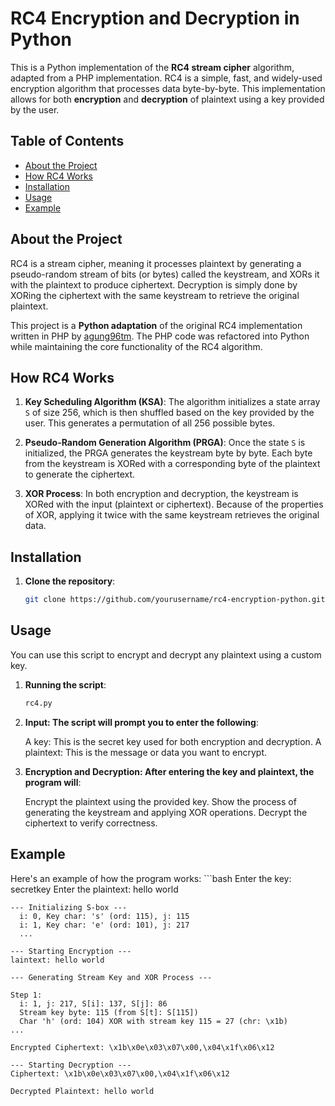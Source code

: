 # RC4 Encryption and Decryption in Python

This is a Python implementation of the **RC4 stream cipher** algorithm, adapted from a PHP implementation. RC4 is a simple, fast, and widely-used encryption algorithm that processes data byte-by-byte. This implementation allows for both **encryption** and **decryption** of plaintext using a key provided by the user.

## Table of Contents
- [About the Project](#about-the-project)
- [How RC4 Works](#how-rc4-works)
- [Installation](#installation)
- [Usage](#usage)
- [Example](#example)

## About the Project

RC4 is a stream cipher, meaning it processes plaintext by generating a pseudo-random stream of bits (or bytes) called the keystream, and XORs it with the plaintext to produce ciphertext. Decryption is simply done by XORing the ciphertext with the same keystream to retrieve the original plaintext.

This project is a **Python adaptation** of the original RC4 implementation written in PHP by [agung96tm](https://github.com/agung96tm/rc4). The PHP code was refactored into Python while maintaining the core functionality of the RC4 algorithm.

## How RC4 Works

1. **Key Scheduling Algorithm (KSA)**: The algorithm initializes a state array `S` of size 256, which is then shuffled based on the key provided by the user. This generates a permutation of all 256 possible bytes.
   
2. **Pseudo-Random Generation Algorithm (PRGA)**: Once the state `S` is initialized, the PRGA generates the keystream byte by byte. Each byte from the keystream is XORed with a corresponding byte of the plaintext to generate the ciphertext.

3. **XOR Process**: In both encryption and decryption, the keystream is XORed with the input (plaintext or ciphertext). Because of the properties of XOR, applying it twice with the same keystream retrieves the original data.

## Installation

1. **Clone the repository**:
   ```bash
   git clone https://github.com/yourusername/rc4-encryption-python.git

## Usage
You can use this script to encrypt and decrypt any plaintext using a custom key.

1. **Running the script**:
    ```bash
    rc4.py

2. **Input: The script will prompt you to enter the following**:

    A key: This is the secret key used for both encryption and decryption.
    A plaintext: This is the message or data you want to encrypt.

3. **Encryption and Decryption: After entering the key and plaintext, the program will**:

    Encrypt the plaintext using the provided key.
    Show the process of generating the keystream and applying XOR operations.
    Decrypt the ciphertext to verify correctness.

## Example
Here's an example of how the program works:
    ```bash
    Enter the key: secretkey
    Enter the plaintext: hello world

    --- Initializing S-box ---
      i: 0, Key char: 's' (ord: 115), j: 115
      i: 1, Key char: 'e' (ord: 101), j: 217
      ...

    --- Starting Encryption ---
    laintext: hello world

    --- Generating Stream Key and XOR Process ---

    Step 1:
      i: 1, j: 217, S[i]: 137, S[j]: 86
      Stream key byte: 115 (from S[t]: S[115])
      Char 'h' (ord: 104) XOR with stream key 115 = 27 (chr: \x1b)
    ...

    Encrypted Ciphertext: \x1b\x0e\x03\x07\x00,\x04\x1f\x06\x12

    --- Starting Decryption ---
    Ciphertext: \x1b\x0e\x03\x07\x00,\x04\x1f\x06\x12

    Decrypted Plaintext: hello world